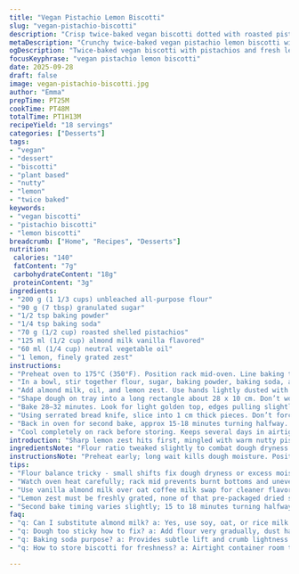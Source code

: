 ```yaml
---
title: "Vegan Pistachio Lemon Biscotti"
slug: "vegan-pistachio-biscotti"
description: "Crisp twice-baked vegan biscotti dotted with roasted pistachios and zingy lemon zest. Uses oat coffee milk alternative swapped for almond milk to tweak flavor and texture. Slightly less sugar, a touch more flour to balance wet ingredients plus a pinch of baking soda for lift. The dough doesn't get sticky but keeps crumbly enough for clean slicing after first bake. Biscotti baked twice until golden, crunchy edges with warm citrus aroma. Adapted from a classic vegan biscotti, perfect for dunking in tea or black coffee. No eggs, dairy, or gluten additives here. Simple pantry staples, no fuss or frills."
metaDescription: "Crunchy twice-baked vegan pistachio lemon biscotti with almond milk, zingy zest, and toasted nuts. Slightly less sugar, crumbly dough, baked till golden edges snap clean."
ogDescription: "Twice-baked vegan biscotti with pistachios and fresh lemon zest. Crunch crunch, golden edges, almond milk swap, light sugar cut. Dunk or crumble, great texture, warm citrus punch."
focusKeyphrase: "vegan pistachio lemon biscotti"
date: 2025-09-28
draft: false
image: vegan-pistachio-biscotti.jpg
author: "Emma"
prepTime: PT25M
cookTime: PT48M
totalTime: PT1H13M
recipeYield: "18 servings"
categories: ["Desserts"]
tags:
- "vegan"
- "dessert"
- "biscotti"
- "plant based"
- "nutty"
- "lemon"
- "twice baked"
keywords:
- "vegan biscotti"
- "pistachio biscotti"
- "lemon biscotti"
breadcrumb: ["Home", "Recipes", "Desserts"]
nutrition: 
 calories: "140"
 fatContent: "7g"
 carbohydrateContent: "18g"
 proteinContent: "3g"
ingredients:
- "200 g (1 1/3 cups) unbleached all-purpose flour"
- "90 g (7 tbsp) granulated sugar"
- "1/2 tsp baking powder"
- "1/4 tsp baking soda"
- "70 g (1/2 cup) roasted shelled pistachios"
- "125 ml (1/2 cup) almond milk vanilla flavored"
- "60 ml (1/4 cup) neutral vegetable oil"
- "1 lemon, finely grated zest"
instructions:
- "Preheat oven to 175°C (350°F). Position rack mid-oven. Line baking tray with parchment or silicone mat."
- "In a bowl, stir together flour, sugar, baking powder, baking soda, and pistachios. Mix well to evenly distribute."
- "Add almond milk, oil, and lemon zest. Use hands lightly dusted with flour—dough should be firm but pliable. If too wet, dust a little more flour, but resist overmixing."
- "Shape dough on tray into a long rectangle about 28 x 10 cm. Don’t worry about perfect edges; rustic is fine. Press down just to even thickness."
- "Bake 28–32 minutes. Look for light golden top, edges pulling slightly away from tray. Insert toothpick: should come out mostly clean. Let cool 5 minutes on tray, then transfer to counter to cool 10 minutes more."
- "Using serrated bread knife, slice into 1 cm thick pieces. Don’t force or crumble will happen. Arrange slices cut side down spaced apart on tray."
- "Back in oven for second bake, approx 15-18 minutes turning halfway. Watch for golden-brown edges, dry and crisp texture. Should snap clean when tested."
- "Cool completely on rack before storing. Keeps several days in airtight container, good dunked, or crumbled over coconut yogurt."
introduction: "Sharp lemon zest hits first, mingled with warm nutty pistachios. Biscotti, twice-baked. Crunch matters here—dry yet buttery soft inside. Swapped oat coffee milk for almond milk vanilla. Smoother finish, less overtly grainy. Cut sugar by a touch. Baking soda added; lifts crumbs nicely, without egg. Dough feels dry but binds well—resist urge to load flour or oil. Shape rough rectangle on tray; no rolling pin necessary. Bake slowly, watch for golden hints on edges, toothpick tricks. Slice 1 cm thick carefully before second bake—crispy edges tell you all. Cool fully. Listen for snap when breaking, smell that lemon punch. Ideal dunkers. Easy vegan twist; ditch eggs and dairy for good."
ingredientsNote: "Flour ratio tweaked slightly to combat dough dryness or excess moisture issues—trust feel over exact grams. Sugar cut back a little to avoid overwhelming sting. Vanilla almond milk shakes off oat milk’s more pungent taste, smoother profile with same creamy texture. Pistachios toasted before added—nuts need crunch but no burnt bitterness, swirl in as is for rustic bites. Baking soda gives subtle lift and crumb lightness usually from eggs. Oil neutral; avoid olive or coconut for aggressive flavors. Lemon zest fresh-grated, essential for bright aroma and clean citrus notes. If no almond milk, use other plant milk but expect minor texture shifts. Flour hand dusting mandatory to ease shaping and slicing—skip and risk dough clinging big time."
instructionsNote: "Preheat early; long wait kills dough moisture. Position rack center for even baking; too low burns bottom. Dry mix first—lumps in flour ruin texture. Incorporate liquids last; mix till combined but avoid overworking or gluten stiffens dough. Use floured hands; sticky dough is brittle when sliced. Form rectangle directly on baking sheet—no extra pans needed, less washing. Watch color and toothpick for doneness—30 minutes around mark but oven variances exist. Cooling first round critical—cut too warm and slices crumble, too cool and slicing dulls edges. Crisp recook flips for golden on both sides, watch closely final 5 minutes or burn fast. Full cool important, hot biscotti are soft and easily broken. Store airtight. Older biscotti improve dunking game, but don't wait forever or lose crunch."
tips:
- "Flour balance tricky - small shifts fix dough dryness or excess moisture, but eyeball feel most reliable. Dough should be firm, not sticky or wet, dust hands and surface lightly with flour. Resist adding too much or bakes tough. For slicing, let first bake cool then cut with serrated knife carefully; forcing crumbs."
- "Watch oven heat carefully; rack mid prevents burnt bottoms and uneven cooking. Golden edges show readiness, toothpick test for crumb doneness. Listen for quiet snap on second bake. If edges too dark before center bakes, lower heat or rotate tray early. Cooling fully important; hot biscotti crumble or bend, lose that crunch."
- "Use vanilla almond milk over oat coffee milk swap for cleaner flavor, less grainy. Neutral oil needed—vegetable or canola preferable to avoid overpowering olive or coconut oil flavors. Toast pistachios lightly but watch close; burnt nuts ruin overall bite, keep rustic chunk texture by adding as is."
- "Lemon zest must be freshly grated, none of that pre-packaged dried stuff. It’s aroma and brightness anchor. Add zest last with liquids; mix quickly to avoid overworking dough which toughens gluten. Dough texture feels crumbly but binds well—don’t overload flour. Dough shape: no rolling pin, form rough rectangle on tray, just even thickness."
- "Second bake timing varies slightly; 15 to 18 minutes turning halfway works best. Watch color—edges go golden-brown, texture dry and crisp. Overbake and biscotti toughen too much. Let cool fully on rack before storage. Biscotti age well when stored airtight, dunking improves as they dry further. Old biscotti break crisply, great for crumbling."
faq:
- "q: Can I substitute almond milk? a: Yes, use soy, oat, or rice milk. Texture shifts slightly but still works. Vanilla flavor smooths other plant milks. Watch dough moisture; adjust flour if too sticky. Nut flavor reduced with neutral milks like oat."
- "q: Dough too sticky how to fix? a: Add flour very gradually, dust hands and surfaces to ease shaping. Avoid mixing too much after liquid incorporation to prevent toughness. Refrigerate briefly if too soft before shaping. Sticky dough crumbles on slicing; dry feel better."
- "q: Baking soda purpose? a: Provides subtle lift and crumb lightness missing with no eggs. Doesn’t change flavor much but cuts density. Baking powder alone lacks that crumb openness. Skip soda and biscotti denser but still edible. Balance both for best results."
- "q: How to store biscotti for freshness? a: Airtight container room temp standard. Can freeze but texture shifts, thaw fully before crisping in low oven. Keep away from humidity or they'll soften fast. Older biscotti better dunkers but if stale, toast for revival. Avoid fridge storage; moist air ruins crunch."

---
```

